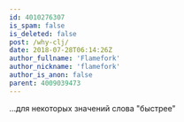 ```yaml
---
id: 4010276307
is_spam: false
is_deleted: false
post: /why-clj/
date: 2018-07-28T06:14:26Z
author_fullname: 'Flamefork'
author_nickname: 'flamefork'
author_is_anon: false
parent: 4009039473
---
```


<p>...для некоторых значений слова "быстрее"</p>
